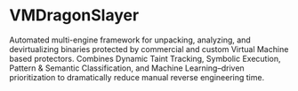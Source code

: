 # VMDragonSlayer
Automated multi-engine framework for unpacking, analyzing, and devirtualizing binaries protected by commercial and custom Virtual Machine based protectors. Combines Dynamic Taint Tracking, Symbolic Execution, Pattern &amp; Semantic Classification, and Machine Learning–driven prioritization to dramatically reduce manual reverse engineering time.
